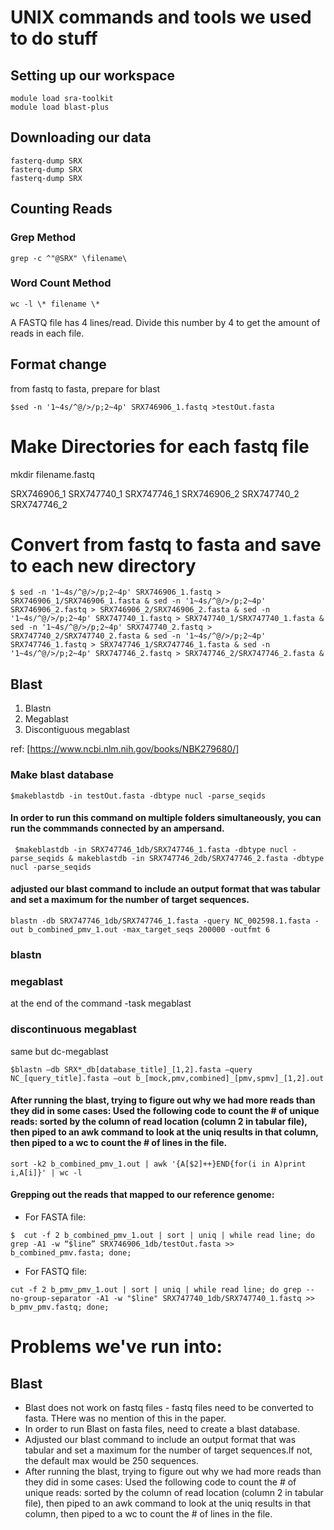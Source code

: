 # UNIX commands and tools we used to do stuff

## Setting up our workspace

```
module load sra-toolkit
module load blast-plus
```

## Downloading our data

```
fasterq-dump SRX
fasterq-dump SRX
fasterq-dump SRX
```
## Counting Reads

### Grep Method
```grep -c ^"@SRX" \filename\```

### Word Count Method

``` wc -l \* filename \* ```

A FASTQ file has 4 lines/read. Divide this number by 4 to get the amount of reads in each file. 

## Format change
from fastq to fasta, prepare for blast

```
$sed -n '1~4s/^@/>/p;2~4p' SRX746906_1.fastq >testOut.fasta
```
# Make Directories for each fastq file
mkdir filename.fastq

SRX746906_1
SRX747740_1 
SRX747746_1
SRX746906_2
SRX747740_2
SRX747746_2

# Convert from fastq to fasta and save to each new directory
```
$ sed -n '1~4s/^@/>/p;2~4p' SRX746906_1.fastq > SRX746906_1/SRX746906_1.fasta & sed -n '1~4s/^@/>/p;2~4p' SRX746906_2.fastq > SRX746906_2/SRX746906_2.fasta & sed -n '1~4s/^@/>/p;2~4p' SRX747740_1.fastq > SRX747740_1/SRX747740_1.fasta & sed -n '1~4s/^@/>/p;2~4p' SRX747740_2.fastq > SRX747740_2/SRX747740_2.fasta & sed -n '1~4s/^@/>/p;2~4p' SRX747746_1.fastq > SRX747746_1/SRX747746_1.fasta & sed -n '1~4s/^@/>/p;2~4p' SRX747746_2.fastq > SRX747746_2/SRX747746_2.fasta &
```


## Blast
1. Blastn
2. Megablast
3. Discontiguous megablast

ref: [https://www.ncbi.nlm.nih.gov/books/NBK279680/]

### Make blast database

```
$makeblastdb -in testOut.fasta -dbtype nucl -parse_seqids
```

#### In order to run this command on multiple folders simultaneously, you can run the commmands connected by an ampersand.

```
 $makeblastdb -in SRX747746_1db/SRX747746_1.fasta -dbtype nucl -parse_seqids & makeblastdb -in SRX747746_2db/SRX747746_2.fasta -dbtype nucl -parse_seqids
``` 
#### adjusted our blast command to include an output format that was tabular and set a maximum for the number of target sequences.

```
blastn -db SRX747746_1db/SRX747746_1.fasta -query NC_002598.1.fasta -out b_combined_pmv_1.out -max_target_seqs 200000 -outfmt 6
```

### blastn

### megablast
at the end of the command -task megablast

### discontinuous megablast
same but dc-megablast

```
$blastn –db SRX*_db[database_title]_[1,2].fasta –query NC_[query_title].fasta –out b_[mock,pmv,combined]_[pmv,spmv]_[1,2].out 
```
 
 #### After running the blast, trying to figure out why we had more reads than they did in some cases: Used the following code to count the # of unique reads: sorted by the column of read location (column 2 in tabular file), then piped to an awk command to look at the uniq results in that column, then piped to a wc to count the # of lines in the file.
 
 ```
 sort -k2 b_combined_pmv_1.out | awk '{A[$2]++}END{for(i in A)print i,A[i]}' | wc -l

 ```
#### Grepping out the reads that mapped to our reference genome:

* For FASTA file:

```
$  cut -f 2 b_combined_pmv_1.out | sort | uniq | while read line; do grep -A1 -w “$line” SRX746906_1db/testOut.fasta >> b_combined_pmv.fasta; done;
```

* For FASTQ file:

```cut -f 2 b_pmv_pmv_1.out | sort | uniq | while read line; do grep --no-group-separator -A1 -w "$line" SRX747740_1db/SRX747740_1.fastq >> b_pmv_pmv.fastq; done;```
 
# Problems we've run into:
## Blast 
* Blast does not work on fastq files - fastq files need to be converted to fasta.  THere was no mention of this in the paper.
* In order to run Blast on fasta files, need to create a blast database.
* Adjusted our blast command to include an output format that was tabular and set a maximum for the number of target sequences.If not, the default max would be 250 sequences. 
* After running the blast, trying to figure out why we had more reads than they did in some cases: Used the following code to count the # of unique reads: sorted by the column of read location (column 2 in tabular file), then piped to an awk command to look at the uniq results in that column, then piped to a wc to count the # of lines in the file.

